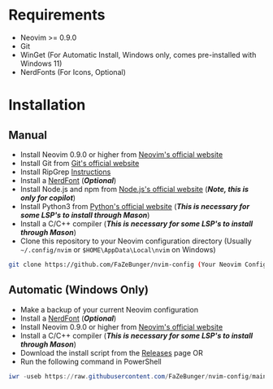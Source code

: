 # Requirements
- Neovim >= 0.9.0
- Git
- WinGet (For Automatic Install, Windows only, comes pre-installed with Windows 11)
- NerdFonts (For Icons, Optional)


# Installation
## Manual 
- Install Neovim 0.9.0 or higher from [Neovim's official website](https://neovim.io/)
- Install Git from [Git's official website](https://git-scm.com/)
- Install RipGrep [Instructions](https://github.com/BurntSushi/ripgrep?tab=readme-ov-file#installation)
- Install a [NerdFont](https://www.nerdfonts.com/) (***Optional***)
- Install Node.js and npm from [Node.js's official website](https://nodejs.org/) (***Note, this is only for copilot***)
- Install Python3 from [Python's official website](https://www.python.org/) (***This is necessary for some LSP's to install through Mason***)
- Install a C/C++ compiler (***This is necessary for some LSP's to install through Mason***) 
- Clone this repository to your Neovim configuration directory (Usually `~/.config/nvim` or `$HOME\AppData\Local\nvim` on Windows)
```bash
git clone https://github.com/FaZeBunger/nvim-config (Your Neovim Config Directory)
```

## Automatic (Windows Only)
- Make a backup of your current Neovim configuration
- Install a [NerdFont](https://www.nerdfonts.com/) (***Optional***)
- Install Neovim 0.9.0 or higher from [Neovim's official website](https://neovim.io/)
- Install a C/C++ compiler (***This is necessary for some LSP's to install through Mason***)
- Download the install script from the [Releases](https://github.com/FaZeBunger/nvim-config/releases/latest) page
OR
- Run the following command in PowerShell
```powershell
iwr -useb https://raw.githubusercontent.com/FaZeBunger/nvim-config/main/install.exe | iex
```
